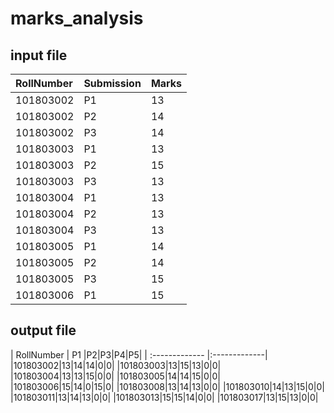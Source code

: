 # marks_analysis
input file
-------------------
|RollNumber| Submission |Marks|
| :------------- |:-------------| :--------------|
|101803002|P1|13|
|101803002|P2|14|
|101803002|P3|14|
|101803003|P1|13|
|101803003|P2|15|
|101803003|P3|13|
|101803004|P1|13|
|101803004|P2|13|
|101803004|P3|13|
|101803005|P1|14|
|101803005|P2|14|
|101803005|P3|15|
|101803006|P1|15|

output file
-------------------
| RollNumber        | P1 |P2|P3|P4|P5|
| :------------- |:-------------|
|101803002|13|14|14|0|0|
|101803003|13|15|13|0|0|
|101803004|13|13|15|0|0|
|101803005|14|14|15|0|0|
|101803006|15|14|0|15|0|
|101803008|13|14|13|0|0|
|101803010|14|13|15|0|0|
|101803011|13|14|13|0|0|
|101803013|15|15|14|0|0|
|101803017|13|15|13|0|0|



